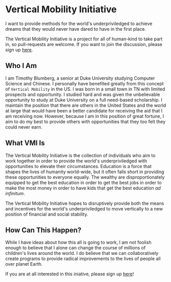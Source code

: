 # Vertical Mobility Initiative
I want to provide methods for the world's underpriviledged to achieve dreams that they would never have dared to have in the first place.

The Vertical Mobility Initiative is a project for all of human-kind to take part in, so pull-requests are welcome. If you want to join the discussion, please sign up [here](https://docs.google.com/forms/d/e/1FAIpQLSfqob5ivFIcWvqnm6g80kQJWXedQC8uobnCgnoXLgWtZ381zA/viewform).

## Who I Am
I am Timothy Blumberg, a senior at Duke University studying Computer Science and Chinese. I personally have benefited greatly from this concept of `Vertical Mobility` in the US. I was born in a small town in TN with limited prospects and opportunity. I studied hard and was given the unbelievable opportunity to study at Duke University on a full need-based scholarship. I maintain the position that there are others in the United States and the world at large that would have been a better candidate for receiving the aid that I am receiving now. However, because I am in this position of great fortune, I aim to do my best to provide others with opportunities that they too felt they could never earn. 

## What VMI Is
The Vertical Mobility Initiative is the collection of individuals who aim to work together in order to provide the world's underpriviledged with opportunities to elevate their circumstances. Education is a force that shapes the lives of humanity world-wide, but it often falls short in providing these opportunities to everyone equally. The wealthy are disproportionately equipped to get the best education in order to get the best jobs in order to make the most money in order to have kids that get the best education *ad infinitum*.

The Vertical Mobility Initiative hopes to disruptively provide both the means and incentives for the world's underpriviledged to move vertically to a new position of financial and social stability. 

## How Can This Happen?
While I have ideas about how this all is going to work, I am not foolish enough to believe that I alone can change the course of millions of children's lives around the world. I do believe that we can collaboratively create programs to provide radical improvements to the lives of people all over planet Earth. 

If you are at all interested in this iniative, please sign up [here](https://docs.google.com/forms/d/e/1FAIpQLSfqob5ivFIcWvqnm6g80kQJWXedQC8uobnCgnoXLgWtZ381zA/viewform)!
